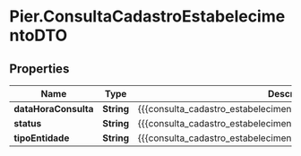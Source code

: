 # Pier.ConsultaCadastroEstabelecimentoDTO

## Properties
Name | Type | Description | Notes
------------ | ------------- | ------------- | -------------
**dataHoraConsulta** | **String** | {{{consulta_cadastro_estabelecimento_d_t_o_data_hora_consulta_value}}} | [optional] 
**status** | **String** | {{{consulta_cadastro_estabelecimento_d_t_o_status_value}}} | [optional] 
**tipoEntidade** | **String** | {{{consulta_cadastro_estabelecimento_d_t_o_tipo_entidade_value}}} | [optional] 



